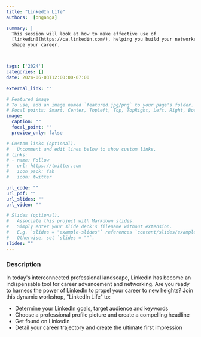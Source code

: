 ```yaml
---
title: "LinkedIn Life"
authors:  [onganga]

summary: | 
  This session will look at how to make effective use of
  [linkedin](https://ca.linkedin.com/), helping you build your networks and
  shape your career.



tags: ['2024']
categories: []
date: 2024-06-03T12:00:00-07:00

external_link: ""

# Featured image
# To use, add an image named `featured.jpg/png` to your page's folder.
# Focal points: Smart, Center, TopLeft, Top, TopRight, Left, Right, BottomLeft, Bottom, BottomRight.
image:
  caption: ""
  focal_point: ""
  preview_only: false

# Custom links (optional).
#   Uncomment and edit lines below to show custom links.
# links:
# - name: Follow
#   url: https://twitter.com
#   icon_pack: fab
#   icon: twitter

url_code: ""
url_pdf: ""
url_slides: ""
url_video: ""

# Slides (optional).
#   Associate this project with Markdown slides.
#   Simply enter your slide deck's filename without extension.
#   E.g. `slides = "example-slides"` references `content/slides/example-slides.md`.
#   Otherwise, set `slides = ""`.
slides: ""
---
```


### Description

In today's interconnected professional landscape, LinkedIn has become an indispensable tool for career advancement and networking. Are you ready to harness the power of LinkedIn to propel your career to new heights? Join this dynamic workshop, "LinkedIn Life" to:

  *   Determine your LinkedIn goals, target audience and keywords
  *   Choose a professional profile picture and create a compelling headline
  *   Get found on LinkedIn
  *   Detail your career trajectory and create the ultimate first impression
